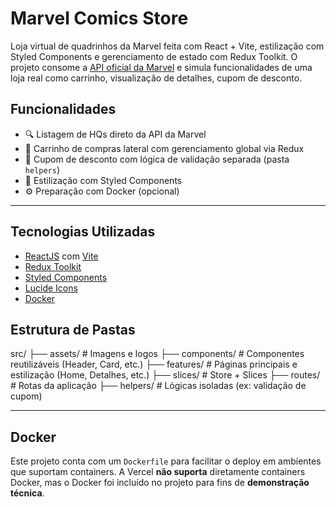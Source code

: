 # Marvel Comics Store

Loja virtual de quadrinhos da Marvel feita com React + Vite, estilização com Styled Components e gerenciamento de estado com Redux Toolkit. O projeto consome a [API oficial da Marvel](https://developer.marvel.com/) e simula funcionalidades de uma loja real como carrinho, visualização de detalhes, cupom de desconto.

## Funcionalidades

- 🔍 Listagem de HQs direto da API da Marvel
- 🛒 Carrinho de compras lateral com gerenciamento global via Redux
- 💬 Cupom de desconto com lógica de validação separada (pasta `helpers`)
- 💅 Estilização com Styled Components
- ⚙️ Preparação com Docker (opcional)

---

## Tecnologias Utilizadas

- [ReactJS](https://reactjs.org/) com [Vite](https://vitejs.dev/)
- [Redux Toolkit](https://redux-toolkit.js.org/)
- [Styled Components](https://styled-components.com/)
- [Lucide Icons](https://lucide.dev/)
- [Docker](https://www.docker.com/)

## Estrutura de Pastas

src/
├── assets/ # Imagens e logos
├── components/ # Componentes reutilizáveis (Header, Card, etc.)
├── features/ # Páginas principais e estilização (Home, Detalhes, etc.)
├── slices/ # Store + Slices
├── routes/ # Rotas da aplicação
├── helpers/ # Lógicas isoladas (ex: validação de cupom)

---

## Docker

Este projeto conta com um `Dockerfile` para facilitar o deploy em ambientes que suportam containers. A Vercel **não suporta** diretamente containers Docker, mas o Docker foi incluído no projeto para fins de **demonstração técnica**.
